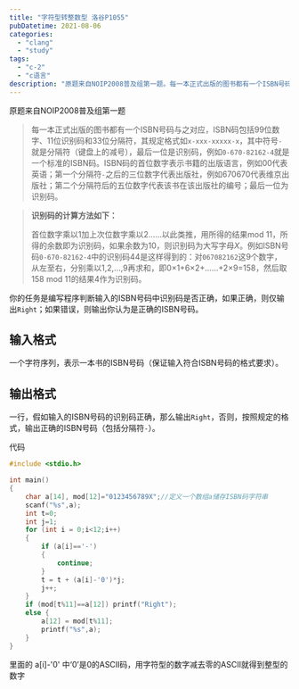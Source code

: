 ```yaml
---
title: "字符型转整数型 洛谷P1055"
pubDatetime: 2021-08-06
categories:
  - "clang"
  - "study"
tags:
  - "c-2"
  - "c语言"
description: "原题来自NOIP2008普及组第一题。每一本正式出版的图书都有一个ISBN号码与之对应，ISBN码包括99位数字、11位识别码和33位分隔符，其规定格式如`x-xxx-xxxxx-x`，其中符号`-`就是分隔符（键盘上的减号），最后一位是识别码，例如`0-670-82162-4`就是一个标准的ISBN码。ISBN码的首位数字表示书籍的出版语言。"
---
```


原题来自NOIP2008普及组第一题

> 每一本正式出版的图书都有一个ISBN号码与之对应，ISBN码包括99位数字、11位识别码和33位分隔符，其规定格式如`x-xxx-xxxxx-x`，其中符号`-`就是分隔符（键盘上的减号），最后一位是识别码，例如`0-670-82162-4`就是一个标准的ISBN码。ISBN码的首位数字表示书籍的出版语言，例如00代表英语；第一个分隔符`-`之后的三位数字代表出版社，例如670670代表维京出版社；第二个分隔符后的五位数字代表该书在该出版社的编号；最后一位为识别码。

> **识别码的计算方法如下：**
>
> 首位数字乘以1加上次位数字乘以2……以此类推，用所得的结果mod 11，所得的余数即为识别码，如果余数为10，则识别码为大写字母*X*。例如ISBN号码`0-670-82162-4`中的识别码44是这样得到的：对`067082162`这9个数字，从左至右，分别乘以1,2,...,9再求和，即0×1+6×2+……+2×9=158，然后取158 mod 11的结果4作为识别码。

你的任务是编写程序判断输入的ISBN号码中识别码是否正确，如果正确，则仅输出`Right`；如果错误，则输出你认为是正确的ISBN号码。

## 输入格式

一个字符序列，表示一本书的ISBN号码（保证输入符合ISBN号码的格式要求）。

## 输出格式

一行，假如输入的ISBN号码的识别码正确，那么输出`Right`，否则，按照规定的格式，输出正确的ISBN号码（包括分隔符`-`）。

代码

```c
#include <stdio.h>

int main()
{
    char a[14], mod[12]="0123456789X";//定义一个数组a储存ISBN码字符串
    scanf("%s",a);
    int t=0;
    int j=1;
    for (int i = 0;i<12;i++)
    {
        if (a[i]=='-')
        {
            continue;
        }
        t = t + (a[i]-'0')*j;
        j++;
    }
    if (mod[t%11]==a[12]) printf("Right");
    else {
        a[12] = mod[t%11];
        printf("%s",a);
    }
}
```

里面的 a\[i\]-'0' 中‘0’是0的ASCII码，用字符型的数字减去零的ASCII就得到整型的数字
